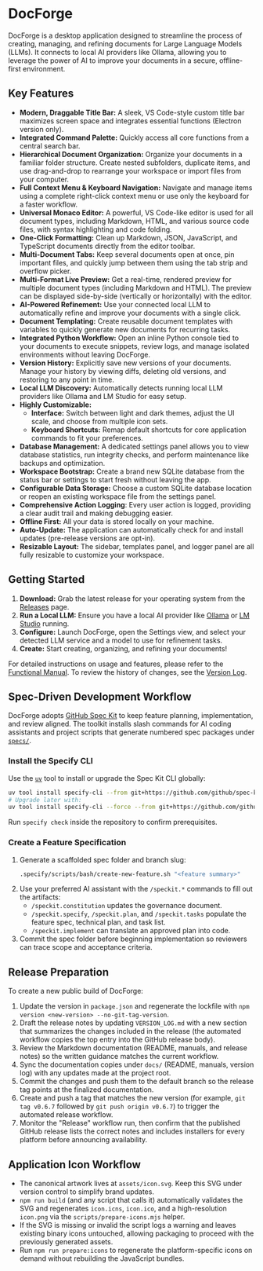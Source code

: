 # DocForge

DocForge is a desktop application designed to streamline the process of creating, managing, and refining documents for Large Language Models (LLMs). It connects to local AI providers like Ollama, allowing you to leverage the power of AI to improve your documents in a secure, offline-first environment.

## Key Features

- **Modern, Draggable Title Bar:** A sleek, VS Code-style custom title bar maximizes screen space and integrates essential functions (Electron version only).
- **Integrated Command Palette:** Quickly access all core functions from a central search bar.
- **Hierarchical Document Organization:** Organize your documents in a familiar folder structure. Create nested subfolders, duplicate items, and use drag-and-drop to rearrange your workspace or import files from your computer.
- **Full Context Menu & Keyboard Navigation:** Navigate and manage items using a complete right-click context menu or use only the keyboard for a faster workflow.
- **Universal Monaco Editor:** A powerful, VS Code-like editor is used for all document types, including Markdown, HTML, and various source code files, with syntax highlighting and code folding.
- **One-Click Formatting:** Clean up Markdown, JSON, JavaScript, and TypeScript documents directly from the editor toolbar.
- **Multi-Document Tabs:** Keep several documents open at once, pin important files, and quickly jump between them using the tab strip and overflow picker.
- **Multi-Format Live Preview:** Get a real-time, rendered preview for multiple document types (including Markdown and HTML). The preview can be displayed side-by-side (vertically or horizontally) with the editor.
- **AI-Powered Refinement:** Use your connected local LLM to automatically refine and improve your documents with a single click.
- **Document Templating:** Create reusable document templates with variables to quickly generate new documents for recurring tasks.
- **Integrated Python Workflow:** Open an inline Python console tied to your documents to execute snippets, review logs, and manage isolated environments without leaving DocForge.
- **Version History:** Explicitly save new versions of your documents. Manage your history by viewing diffs, deleting old versions, and restoring to any point in time.
- **Local LLM Discovery:** Automatically detects running local LLM providers like Ollama and LM Studio for easy setup.
- **Highly Customizable:**
    - **Interface:** Switch between light and dark themes, adjust the UI scale, and choose from multiple icon sets.
    - **Keyboard Shortcuts:** Remap default shortcuts for core application commands to fit your preferences.
- **Database Management:** A dedicated settings panel allows you to view database statistics, run integrity checks, and perform maintenance like backups and optimization.
- **Workspace Bootstrap:** Create a brand new SQLite database from the status bar or settings to start fresh without leaving the app.
- **Configurable Data Storage:** Choose a custom SQLite database location or reopen an existing workspace file from the settings panel.
- **Comprehensive Action Logging**: Every user action is logged, providing a clear audit trail and making debugging easier.
- **Offline First:** All your data is stored locally on your machine.
- **Auto-Update:** The application can automatically check for and install updates (pre-release versions are opt-in).
- **Resizable Layout:** The sidebar, templates panel, and logger panel are all fully resizable to customize your workspace.

## Getting Started

1.  **Download:** Grab the latest release for your operating system from the [Releases](https://github.com/beNative/docforge/releases) page.
2.  **Run a Local LLM:** Ensure you have a local AI provider like [Ollama](https://ollama.ai/) or [LM Studio](https://lmstudio.ai/) running.
3.  **Configure:** Launch DocForge, open the Settings view, and select your detected LLM service and a model to use for refinement tasks.
4.  **Create:** Start creating, organizing, and refining your documents!

For detailed instructions on usage and features, please refer to the [Functional Manual](./FUNCTIONAL_MANUAL.md).
To review the history of changes, see the [Version Log](./VERSION_LOG.md).

## Spec-Driven Development Workflow

DocForge adopts [GitHub Spec Kit](https://github.com/github/spec-kit) to keep feature planning, implementation, and review aligned. The toolkit installs slash commands for AI coding assistants and project scripts that generate numbered spec packages under [`specs/`](./specs/README.md).

### Install the Specify CLI

Use the [`uv`](https://github.com/astral-sh/uv) tool to install or upgrade the Spec Kit CLI globally:

```bash
uv tool install specify-cli --from git+https://github.com/github/spec-kit.git
# Upgrade later with:
uv tool install specify-cli --force --from git+https://github.com/github/spec-kit.git
```

Run `specify check` inside the repository to confirm prerequisites.

### Create a Feature Specification

1. Generate a scaffolded spec folder and branch slug:
   ```bash
   .specify/scripts/bash/create-new-feature.sh "<feature summary>"
   ```
2. Use your preferred AI assistant with the `/speckit.*` commands to fill out the artifacts:
   - `/speckit.constitution` updates the governance document.
   - `/speckit.specify`, `/speckit.plan`, and `/speckit.tasks` populate the feature spec, technical plan, and task list.
   - `/speckit.implement` can translate an approved plan into code.
3. Commit the spec folder before beginning implementation so reviewers can trace scope and acceptance criteria.

## Release Preparation

To create a new public build of DocForge:

1. Update the version in `package.json` and regenerate the lockfile with `npm version <new-version> --no-git-tag-version`.
2. Draft the release notes by updating `VERSION_LOG.md` with a new section that summarizes the changes included in the release (the automated workflow copies the top entry into the GitHub release body).
3. Review the Markdown documentation (README, manuals, and release notes) so the written guidance matches the current workflow.
4. Sync the documentation copies under `docs/` (README, manuals, version log) with any updates made at the project root.
5. Commit the changes and push them to the default branch so the release tag points at the finalized documentation.
6. Create and push a tag that matches the new version (for example, `git tag v0.6.7` followed by `git push origin v0.6.7`) to trigger the automated release workflow.
7. Monitor the "Release" workflow run, then confirm that the published GitHub release lists the correct notes and includes installers for every platform before announcing availability.

## Application Icon Workflow

- The canonical artwork lives at `assets/icon.svg`. Keep this SVG under version control to simplify brand updates.
- `npm run build` (and any script that calls it) automatically validates the SVG and regenerates `icon.icns`, `icon.ico`, and a high-resolution `icon.png` via the `scripts/prepare-icons.mjs` helper.
- If the SVG is missing or invalid the script logs a warning and leaves existing binary icons untouched, allowing packaging to proceed with the previously generated assets.
- Run `npm run prepare:icons` to regenerate the platform-specific icons on demand without rebuilding the JavaScript bundles.
